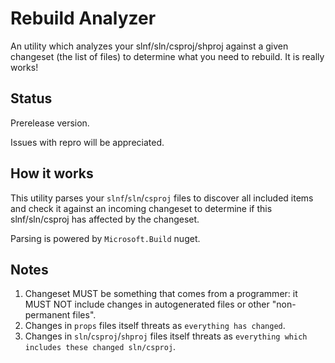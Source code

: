 # Rebuild Analyzer

An utility which analyzes your slnf/sln/csproj/shproj against a given changeset (the list of files) to determine what you need to rebuild. It is really works!

## Status

Prerelease version.

Issues with repro will be appreciated.

## How it works

This utility parses your `slnf`/`sln`/`csproj` files to discover all included items and check it against an incoming changeset to determine if this slnf/sln/csproj has affected by the changeset.

Parsing is powered by `Microsoft.Build` nuget.

## Notes

1. Changeset MUST be something that comes from a programmer: it MUST NOT include changes in autogenerated files or other "non-permanent files".
2. Changes in `props` files itself threats as `everything has changed`.
3. Changes in `sln`/`csproj`/`shproj` files itself threats as `everything which includes these changed sln/csproj`.

